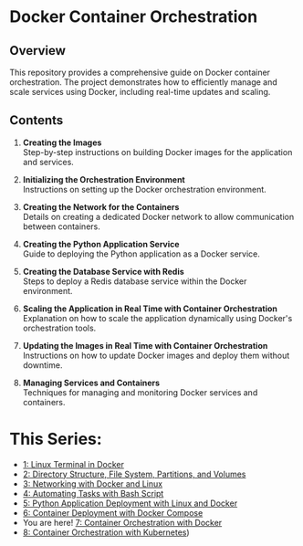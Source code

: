 # Docker Container Orchestration

## Overview
This repository provides a comprehensive guide on Docker container orchestration. The project demonstrates how to efficiently manage and scale services using Docker, including real-time updates and scaling.

## Contents

1. **Creating the Images**  
   Step-by-step instructions on building Docker images for the application and services.

2. **Initializing the Orchestration Environment**  
   Instructions on setting up the Docker orchestration environment.

3. **Creating the Network for the Containers**  
   Details on creating a dedicated Docker network to allow communication between containers.

4. **Creating the Python Application Service**  
   Guide to deploying the Python application as a Docker service.

5. **Creating the Database Service with Redis**  
   Steps to deploy a Redis database service within the Docker environment.

6. **Scaling the Application in Real Time with Container Orchestration**  
   Explanation on how to scale the application dynamically using Docker's orchestration tools.

7. **Updating the Images in Real Time with Container Orchestration**  
   Instructions on how to update Docker images and deploy them without downtime.

8. **Managing Services and Containers**  
   Techniques for managing and monitoring Docker services and containers.


# This Series:
- [1: Linux Terminal in Docker](https://github.com/Caio-Felice-Cunha/Linux-Operating-System-Docker-and-Kubernetes/tree/main/01-Linux-Management-With-Docker)
- [2: Directory Structure, File System, Partitions, and Volumes](https://github.com/Caio-Felice-Cunha/Linux-Operating-System-Docker-and-Kubernetes/tree/main/02-Linux-Docker-Filesystem)
- [3: Networking with Docker and Linux](https://github.com/Caio-Felice-Cunha/Linux-Operating-System-Docker-and-Kubernetes/tree/main/03%20-%20Networking%20with%20Docker%20and%20Linux)
- [4: Automating Tasks with Bash Script](https://github.com/Caio-Felice-Cunha/Linux-Operating-System-Docker-and-Kubernetes/tree/main/04%20-%20CreatingBash%20Scripts%20for%20Automation)
- [5: Python Application Deployment with Linux and Docker](https://github.com/Caio-Felice-Cunha/Linux-Operating-System-Docker-and-Kubernetes/tree/main/05%20-%20Deploying%20Python%20Applications%20with%20Linux%20and%20Docker)
- [6: Container Deployment with Docker Compose](https://github.com/Caio-Felice-Cunha/Linux-Operating-System-Docker-and-Kubernetes/tree/main/06%20-%20Container%20Deployment%20with%20Docker%20Compose)
- You are here! [7: Container Orchestration with Docker](https://github.com/Caio-Felice-Cunha/Linux-Operating-System-Docker-and-Kubernetes/tree/main/07%20-%20Docker%20Container%20Orchestration)
- [8: Container Orchestration with Kubernetes](https://github.com/Caio-Felice-Cunha/Linux-Operating-System-Docker-and-Kubernetes/tree/main/08%20-%20Container%20Orchestration%20with%20Kubernetes))
